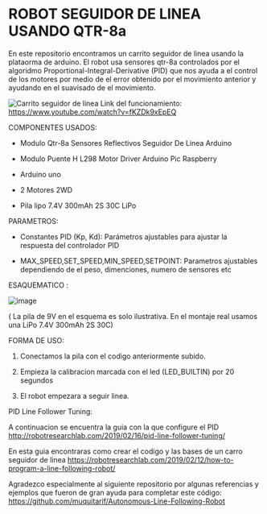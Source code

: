 # ROBOT SEGUIDOR DE LINEA USANDO QTR-8a

En este repositorio encontramos un carrito seguidor de linea usando la plataorma de arduino. El robot usa sensores qtr-8a controlados por el algoridmo Proportional-Integral-Derivative (PID) que nos ayuda a el control de los motores por medio de el error obtenido por el movimiento anterior y ayudando en el suavisado de el movimiento.


![Carrito seguidor de linea](https://github.com/user-attachments/assets/bd976919-36d6-4c02-91b1-92f356779255)
Link del funcionamiento: https://www.youtube.com/watch?v=fKZDk9xEpEQ

COMPONENTES USADOS:


* Modulo Qtr-8a Sensores Reflectivos Seguidor De Linea Arduino

* Modulo Puente H L298 Motor Driver Arduino Pic Raspberry

* Arduino uno

* 2 Motores 2WD

* Pila lipo 7.4V 300mAh 2S 30C LiPo

PARAMETROS:

* Constantes PID (Kp, Kd): Parámetros ajustables para ajustar la respuesta del controlador PID

* MAX_SPEED,SET_SPEED,MIN_SPEED,SETPOINT: Parametros ajustables dependiendo de el peso, dimenciones, numero de sensores etc


ESAQUEMATICO :

![image](https://github.com/user-attachments/assets/2b115897-6714-401f-acd8-ccc7f034ada7)

( La pila de 9V en el esquema es solo ilustrativa. En el montaje real usamos una LiPo 7.4V 300mAh 2S 30C)


FORMA DE USO:

1. Conectamos la pila con el codigo anteriormente subido.
   
3. Empieza la calibracion marcada con el led (LED_BUILTIN) por 20 segundos
   
5. El robot empezara a seguir linea.

PID Line Follower Tuning:

A continuacion se encuentra la guia con la que configure el PID http://robotresearchlab.com/2019/02/16/pid-line-follower-tuning/

En esta guia encontraras como crear el codigo y las bases de un carro seguidor de linea https://robotresearchlab.com/2019/02/12/how-to-program-a-line-following-robot/


Agradezco especialmente al siguiente repositorio por algunas referencias y ejemplos que fueron de gran ayuda para completar este código: https://github.com/muquitarif/Autonomous-Line-Following-Robot

